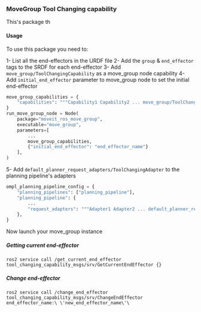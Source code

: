 ### MoveGroup Tool Changing capability

This's package th

#### Usage

To use this package you need to:

1- List all the end-effectors in the URDF file
2- Add the `group` & `end_effector` tags to the SRDF for each end-effector
3- Add `move_group/ToolChangingCapability` as a move_group node capability
4- Add `initial_end_effector` parameter to move_group node to set the initial end-effector
```py
move_group_capabilities = {
    "capabilities": """Capability1 Capability2 ... move_group/ToolChangingCapability"""
}
run_move_group_node = Node(
    package="moveit_ros_move_group",
    executable="move_group",
    parameters=[
        ...
        move_group_capabilities,
        {"initial_end_effector": "end_effector_name"}
    ],
)
```

5- Add `default_planner_request_adapters/ToolChangingAdapter` to the planning pipeline's adapters
```py
ompl_planning_pipeline_config = {
    "planning_pipelines": ["planning_pipeline"],
    "planning_pipeline": {
        ...
        "request_adapters": """Adapter1 Adapter2 ... default_planner_request_adapters/ToolChangingAdapter""",
    },
}
```

Now launch your move_group instance

##### Getting current end-effector

`ros2 service call /get_current_end_effector tool_changing_capability_msgs/srv/GetCurrentEndEffector {}`


##### Change end-effector

`ros2 service call /change_end_effector tool_changing_capability_msgs/srv/ChangeEndEffector end_effector_name:\ \'new_end_effector_name\'\ `

